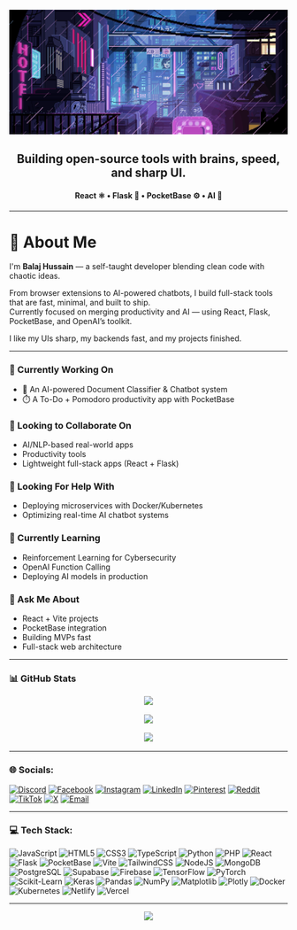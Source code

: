 <p align="center">
  <img src="https://raw.githubusercontent.com/Br7eleven/Br7eleven/main/assets/banner.gif" alt="Balaj Hussain Banner" />
</p>

<h2 align="center">Building open-source tools with brains, speed, and sharp UI.</h2>
<h4 align="center">React ⚛️ • Flask 🐍 • PocketBase ⚙️ • AI 🧠</h4>

---

# 💫 About Me

I'm **Balaj Hussain** — a self-taught developer blending clean code with chaotic ideas.

From browser extensions to AI-powered chatbots, I build full-stack tools that are fast, minimal, and built to ship.  
Currently focused on merging productivity and AI — using React, Flask, PocketBase, and OpenAI’s toolkit.

I like my UIs sharp, my backends fast, and my projects finished.

---

### 🔭 Currently Working On

- 🧠 An AI-powered Document Classifier & Chatbot system  
- ⏱️ A To-Do + Pomodoro productivity app with PocketBase

### 👯 Looking to Collaborate On

- AI/NLP-based real-world apps  
- Productivity tools  
- Lightweight full-stack apps (React + Flask)

### 🤝 Looking For Help With

- Deploying microservices with Docker/Kubernetes  
- Optimizing real-time AI chatbot systems

### 🌱 Currently Learning

- Reinforcement Learning for Cybersecurity  
- OpenAI Function Calling  
- Deploying AI models in production

### 💬 Ask Me About

- React + Vite projects  
- PocketBase integration  
- Building MVPs fast  
- Full-stack web architecture

---

### 📊 GitHub Stats

<p align="center">
  <img src="https://github-readme-stats.vercel.app/api?username=Br7eleven&show_icons=true&theme=tokyonight&include_all_commits=true&count_private=true" />
</p>

<p align="center">
  <img src="https://github-readme-streak-stats.herokuapp.com/?user=Br7eleven&theme=tokyonight" />
</p>

<p align="center">
  <img src="https://github-readme-stats.vercel.app/api/top-langs/?username=Br7eleven&layout=compact&theme=tokyonight&langs_count=8" />
</p>

---

### 🌐 Socials:

[![Discord](https://img.shields.io/badge/Discord-%237289DA.svg?logo=discord&logoColor=white)](https://discord.gg/f3TEy8dF)
[![Facebook](https://img.shields.io/badge/Facebook-%231877F2.svg?logo=Facebook&logoColor=white)](https://facebook.com/balajhussainn)
[![Instagram](https://img.shields.io/badge/Instagram-%23E4405F.svg?logo=Instagram&logoColor=white)](https://instagram.com/balajhussainn)
[![LinkedIn](https://img.shields.io/badge/LinkedIn-%230077B5.svg?logo=linkedin&logoColor=white)](https://linkedin.com/in/Br7eleven)
[![Pinterest](https://img.shields.io/badge/Pinterest-%23E60023.svg?logo=Pinterest&logoColor=white)](https://pinterest.com/Br7eleven)
[![Reddit](https://img.shields.io/badge/Reddit-%23FF4500.svg?logo=Reddit&logoColor=white)](https://reddit.com/user/balajhussain1122@gmail.com)
[![TikTok](https://img.shields.io/badge/TikTok-%23000000.svg?logo=TikTok&logoColor=white)](https://tiktok.com/@balajhussainn)
[![X](https://img.shields.io/badge/X-black.svg?logo=X&logoColor=white)](https://x.com/BalajHussainn)
[![Email](https://img.shields.io/badge/Email-D14836?logo=gmail&logoColor=white)](mailto:balajhussain1122@gmail.com)

---

### 💻 Tech Stack:

![JavaScript](https://img.shields.io/badge/javascript-%23323330.svg?style=for-the-badge&logo=javascript&logoColor=%23F7DF1E)
![HTML5](https://img.shields.io/badge/html5-%23E34F26.svg?style=for-the-badge&logo=html5&logoColor=white)
![CSS3](https://img.shields.io/badge/css3-%231572B6.svg?style=for-the-badge&logo=css3&logoColor=white)
![TypeScript](https://img.shields.io/badge/typescript-%23007ACC.svg?style=for-the-badge&logo=typescript&logoColor=white)
![Python](https://img.shields.io/badge/python-3670A0?style=for-the-badge&logo=python&logoColor=ffdd54)
![PHP](https://img.shields.io/badge/php-%23777BB4.svg?style=for-the-badge&logo=php&logoColor=white)
![React](https://img.shields.io/badge/react-%2320232a.svg?style=for-the-badge&logo=react&logoColor=%2361DAFB)
![Flask](https://img.shields.io/badge/flask-000000.svg?style=for-the-badge&logo=flask&logoColor=white)
![PocketBase](https://img.shields.io/badge/pocketbase-%23b8dbe4.svg?style=for-the-badge&logo=Pocketbase&logoColor=black)
![Vite](https://img.shields.io/badge/vite-%23646CFF.svg?style=for-the-badge&logo=vite&logoColor=white)
![TailwindCSS](https://img.shields.io/badge/tailwindcss-%2338B2AC.svg?style=for-the-badge&logo=tailwind-css&logoColor=white)
![NodeJS](https://img.shields.io/badge/node.js-6DA55F?style=for-the-badge&logo=node.js&logoColor=white)
![MongoDB](https://img.shields.io/badge/MongoDB-%234ea94b.svg?style=for-the-badge&logo=mongodb&logoColor=white)
![PostgreSQL](https://img.shields.io/badge/postgres-%23316192.svg?style=for-the-badge&logo=postgresql&logoColor=white)
![Supabase](https://img.shields.io/badge/Supabase-3ECF8E?style=for-the-badge&logo=supabase&logoColor=white)
![Firebase](https://img.shields.io/badge/firebase-%23039BE5.svg?style=for-the-badge&logo=firebase)
![TensorFlow](https://img.shields.io/badge/TensorFlow-%23FF6F00.svg?style=for-the-badge&logo=TensorFlow&logoColor=white)
![PyTorch](https://img.shields.io/badge/PyTorch-%23EE4C2C.svg?style=for-the-badge&logo=PyTorch&logoColor=white)
![Scikit-Learn](https://img.shields.io/badge/scikit--learn-%23F7931E.svg?style=for-the-badge&logo=scikit-learn&logoColor=white)
![Keras](https://img.shields.io/badge/Keras-%23D00000.svg?style=for-the-badge&logo=Keras&logoColor=white)
![Pandas](https://img.shields.io/badge/pandas-%23150458.svg?style=for-the-badge&logo=pandas&logoColor=white)
![NumPy](https://img.shields.io/badge/numpy-%23013243.svg?style=for-the-badge&logo=numpy&logoColor=white)
![Matplotlib](https://img.shields.io/badge/Matplotlib-%23ffffff.svg?style=for-the-badge&logo=Matplotlib&logoColor=black)
![Plotly](https://img.shields.io/badge/Plotly-%233F4F75.svg?style=for-the-badge&logo=plotly&logoColor=white)
![Docker](https://img.shields.io/badge/Docker-%230db7ed.svg?style=for-the-badge&logo=docker&logoColor=white)
![Kubernetes](https://img.shields.io/badge/kubernetes-%23326ce5.svg?style=for-the-badge&logo=kubernetes&logoColor=white)
![Netlify](https://img.shields.io/badge/netlify-%23000000.svg?style=for-the-badge&logo=netlify&logoColor=#00C7B7)
![Vercel](https://img.shields.io/badge/vercel-%23000000.svg?style=for-the-badge&logo=vercel&logoColor=white)

---

<p align="center">
  <img src="https://visitcount.itsvg.in/api?id=Br7eleven&icon=0&color=0" />
</p>

<!-- Proudly built by Balaj Hussain — Clean Code. Fast Builds. Real Impact. -->
